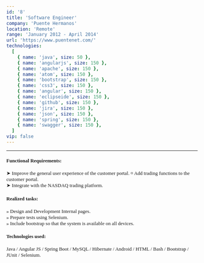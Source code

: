 ```yaml
---
id: '8'
title: 'Software Engineer'
company: 'Puente Hermanos'
location: 'Remote'
range: 'January 2012 - April 2014'
url: 'https://www.puentenet.com/'
technologies:
  [
    { name: 'java', size: 50 },
    { name: 'angularjs', size: 150 },
    { name: 'apache', size: 150 },
    { name: 'atom', size: 150 },
    { name: 'bootstrap', size: 150 },
    { name: 'css3', size: 150 },
    { name: 'angular', size: 150 },
    { name: 'eclipseide', size: 150 },
    { name: 'github', size: 150 },
    { name: 'jira', size: 150 },
    { name: 'json', size: 150 },
    { name: 'spring', size: 150 },
    { name: 'swagger', size: 150 },
  ]
vip: false
---
```


---

<font size = 2 face = "Andale Mono" >

#### Functional Requirements:

➤ Improve the general user experience of the customer portal. ¤ Add trading functions to the customer portal.  
➤ Integrate with the NASDAQ trading platform.

#### Realized tasks:

» Design and Development Internal pages.  
» Prepare tests using Selenium.  
» Include bootstrap so that the system is available on all devices.

#### Technologies used:

Java / Angular JS / Spring Boot / MySQL / Hibernate / Android / HTML / Bash / Bootstrap / JUnit / Selenium.

</font>
